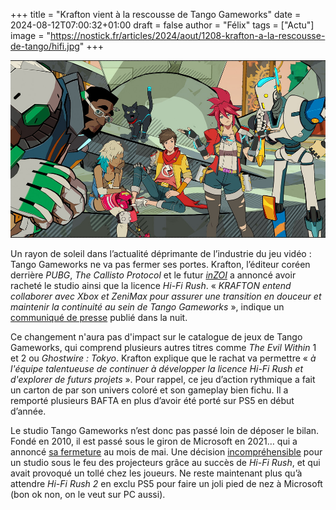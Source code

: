 +++
title = "Krafton vient à la rescousse de Tango Gameworks"
date = 2024-08-12T07:00:32+01:00
draft = false
author = "Félix"
tags = ["Actu"]
image = "https://nostick.fr/articles/2024/aout/1208-krafton-a-la-rescousse-de-tango/hifi.jpg"
+++ 


![Hi-Fi Rush](hifi.jpg "Devinez qui est de retour ?")

Un rayon de soleil dans l’actualité déprimante de l’industrie du jeu vidéo : Tango Gameworks ne va pas fermer ses portes. Krafton, l’éditeur coréen derrière *PUBG*, *The Callisto Protocol* et le futur *[inZOI](https://nostickreloaded.substack.com/i/139360804/le-trailer-de-la-semaine)* a annoncé avoir racheté le studio ainsi que la licence *Hi-Fi Rush*. « *KRAFTON entend collaborer avec Xbox et ZeniMax pour assurer une transition en douceur et maintenir la continuité au sein de Tango Gameworks* », indique un [communiqué de presse](https://press.krafton.com/en-US/KRAFTON-Strengthens-Global-Presence-Through-Strategic-Integration-of-T) publié dans la nuit.

Ce changement n'aura pas d'impact sur le catalogue de jeux de Tango Gameworks, qui comprend plusieurs autres titres comme *The Evil Within* 1 et 2 ou *Ghostwire : Tokyo*. Krafton explique que le rachat va permettre « *à l'équipe talentueuse de continuer à développer la licence Hi-Fi Rush et d'explorer de futurs projets* ». Pour rappel, ce jeu d’action rythmique a fait un carton de par son univers coloré et son gameplay bien fichu. Il a remporté plusieurs BAFTA en plus d’avoir été porté sur PS5 en début d’année. 

Le studio Tango Gameworks n’est donc pas passé loin de déposer le bilan. Fondé en 2010, il est passé sous le giron de Microsoft en 2021… qui a annoncé [sa fermeture](https://nostick.fr/articles/2024/mai/0705-fin-de-partie-pour-arkane-austin-et-tango-gameworks/) au mois de mai. Une décision [incompréhensible](https://nostick.fr/articles/2024/mai/1105-semaine-du-jeu-video/#les-larmes-de-crocodile-de-xbox) pour un studio sous le feu des projecteurs grâce au succès de *Hi-Fi Rush*, et qui avait provoqué un tollé chez les joueurs. Ne reste maintenant plus qu’à attendre *Hi-Fi Rush 2* en exclu PS5 pour faire un joli pied de nez à Microsoft (bon ok non, on le veut sur PC aussi).